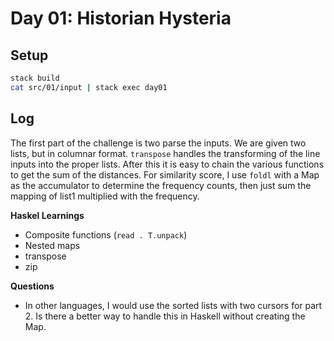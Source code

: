 # Day 01: Historian Hysteria

## Setup

```bash
stack build
cat src/01/input | stack exec day01
```

## Log

The first part of the challenge is two parse the inputs. We are given two lists, but in columnar format. `transpose` handles the transforming of the line inputs into the proper lists. After this it is easy to chain the various functions to get the sum of the distances. For similarity score, I use `foldl` with a Map as the accumulator to determine the frequency counts, then just sum the mapping of list1 multiplied with the frequency.

**Haskel Learnings**

- Composite functions (`read . T.unpack`)
- Nested maps
- transpose
- zip

**Questions**

- In other languages, I would use the sorted lists with two cursors for part 2. Is there a better way to handle this in Haskell without creating the Map.

